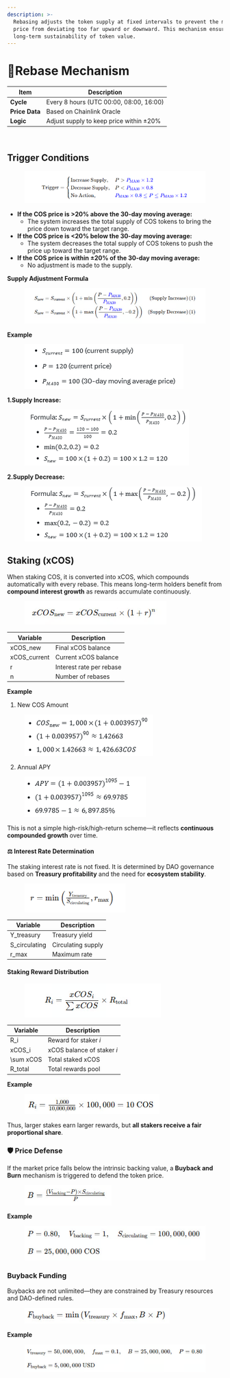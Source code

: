 ```yaml
---
description: >-
  Rebasing adjusts the token supply at fixed intervals to prevent the market
  price from deviating too far upward or downward. This mechanism ensures
  long-term sustainability of token value.
---
```


# 🔄Rebase Mechanism

| Item           | Description                             |
| -------------- | --------------------------------------- |
| **Cycle**      | Every 8 hours (UTC 00:00, 08:00, 16:00) |
| **Price Data** | Based on Chainlink Oracle               |
| **Logic**      | Adjust supply to keep price within ±20% |

​

## **Trigger Conditions**

<figure><img src="../../.gitbook/assets/image.png" alt=""><figcaption></figcaption></figure>

* **If the COS price is >20% above the 30-day moving average:**&#x20;
  * The system increases the total supply of COS tokens to bring the price down toward the target range.
* **If the COS price is <20% below the 30-day moving average:**&#x20;
  * The system decreases the total supply of COS tokens to push the price up toward the target range.
* **If the COS price is within ±20% of the 30-day moving average:**&#x20;
  * No adjustment is made to the supply.



**Supply Adjustment Formula**

<figure><img src="../../.gitbook/assets/image (1).png" alt=""><figcaption></figcaption></figure>

**Example**

<div align="left"><figure><img src="../../.gitbook/assets/image (2).png" alt=""><figcaption></figcaption></figure></div>

**1.Supply Increase:**

<figure><img src="../../.gitbook/assets/image (3).png" alt=""><figcaption></figcaption></figure>



**2.Supply Decrease:**

<figure><img src="../../.gitbook/assets/image (4).png" alt=""><figcaption></figcaption></figure>









## **Staking (xCOS)**

When staking COS, it is converted into xCOS, which compounds automatically with every rebase. This means long-term holders benefit from **compound interest growth** as rewards accumulate continuously.

<figure><img src="../../.gitbook/assets/image (5).png" alt=""><figcaption></figcaption></figure>

| Variable      | Description              |
| ------------- | ------------------------ |
| xCOS\_new     | Final xCOS balance       |
| xCOS\_current | Current xCOS balance     |
| r             | Interest rate per rebase |
| n             | Number of rebases        |



**Example**

1. New COS Amount

<figure><img src="../../.gitbook/assets/image (9).png" alt=""><figcaption></figcaption></figure>

2. Annual APY



<figure><img src="../../.gitbook/assets/image (12).png" alt=""><figcaption></figcaption></figure>

This is not a simple high-risk/high-return scheme—it reflects **continuous compounded growth** over time.



#### ⚖️ Interest Rate Determination

The staking interest rate is not fixed. It is determined by DAO governance based on **Treasury profitability** and the need for **ecosystem stability**.

<div data-full-width="true"><figure><img src="../../.gitbook/assets/image (7).png" alt=""><figcaption></figcaption></figure></div>

| Variable       | Description        |
| -------------- | ------------------ |
| Y\_treasury    | Treasury yield     |
| S\_circulating | Circulating supply |
| r\_max         | Maximum rate       |



#### Staking Reward Distribution

<figure><img src="../../.gitbook/assets/image (8).png" alt=""><figcaption></figcaption></figure>

| Variable  | Description                |
| --------- | -------------------------- |
| R\_i      | Reward for staker _i_      |
| xCOS\_i   | xCOS balance of staker _i_ |
| \sum xCOS | Total staked xCOS          |
| R\_total  | Total rewards pool         |

**Example**

<figure><img src="../../.gitbook/assets/image (13).png" alt=""><figcaption></figcaption></figure>

Thus, larger stakes earn larger rewards, but **all stakers receive a fair proportional share**.







### 🛡 Price Defense

If the market price falls below the intrinsic backing value, a **Buyback and Burn** mechanism is triggered to defend the token price.

<figure><img src="../../.gitbook/assets/image (14).png" alt=""><figcaption></figcaption></figure>

**Example**

<figure><img src="../../.gitbook/assets/image (15).png" alt=""><figcaption></figcaption></figure>





### Buyback Funding

Buybacks are not unlimited—they are constrained by Treasury resources and DAO-defined rules.

<figure><img src="../../.gitbook/assets/image (16).png" alt=""><figcaption></figcaption></figure>

**Example**

<figure><img src="../../.gitbook/assets/image (17).png" alt=""><figcaption></figcaption></figure>
